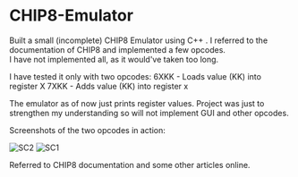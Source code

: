 # CHIP8-Emulator

Built a small (incomplete) CHIP8 Emulator using C++ . I referred to the documentation of CHIP8 and implemented a few opcodes. <br>
I have not implemented all, as it would've taken too long.<br>

I have tested it only with two opcodes:
6XKK - Loads value (KK) into register X
7XKK - Adds value (KK) into register x

The emulator as of now just prints register values. Project was just to strengthen my understanding so will not implement GUI and other opcodes.

Screenshots of the two opcodes in action:

![SC2](https://github.com/chetankar65/CHIP8-Emulator/assets/26086224/ca3a086d-83a1-41b2-9871-c1db8317f6ad)
![SC1](https://github.com/chetankar65/CHIP8-Emulator/assets/26086224/972bd6b8-f43f-40fc-aa75-3c9211ab5d47)

Referred to CHIP8 documentation and some other articles online.

